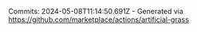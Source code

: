 Commits: 2024-05-08T11:14:50.691Z - Generated via https://github.com/marketplace/actions/artificial-grass
<br>
